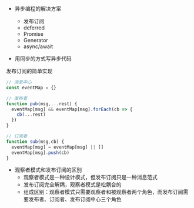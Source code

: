 - 异步编程的解决方案
  - 发布订阅
  - deferred
  - Promise
  - Generator
  - async/await

- 用同步的方式写异步代码

发布订阅的简单实现
```js
// 消息中心
const eventMap = {}  

// 发布者
function pub(msg,...rest) {
  eventMap[msg] && eventMap[msg].forEach(cb => {
    cb(...rest)
  })
}

// 订阅者
function sub(msg,cb) {
  eventMap[msg] = eventMap[msg] || []
  eventMap[msg].push(cb)
}
```


- 观察者模式和发布订阅的区别
  - 观察者模式是一种设计模式，但发布订阅只是一种消息范式
  - 发布订阅完全解耦，观察者模式是松耦合的
  - 组成区别：观察者模式只需要观察者和被观察者两个角色，而发布订阅需要发布者、订阅者、发布订阅中心三个角色